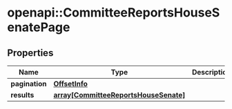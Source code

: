 # openapi::CommitteeReportsHouseSenatePage


## Properties
Name | Type | Description | Notes
------------ | ------------- | ------------- | -------------
**pagination** | [**OffsetInfo**](OffsetInfo.md) |  | [optional] 
**results** | [**array[CommitteeReportsHouseSenate]**](CommitteeReportsHouseSenate.md) |  | [optional] 


